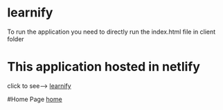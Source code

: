 # learnify
To run the application you need to directly run the index.html file in client folder

# This application hosted in netlify
click to see--> [learnify](https://learrnify.netlify.app/)

#Home Page
[home](https://github.com/Rahul-Gavit/learnify/blob/master/client/app_images/home_page.png)
